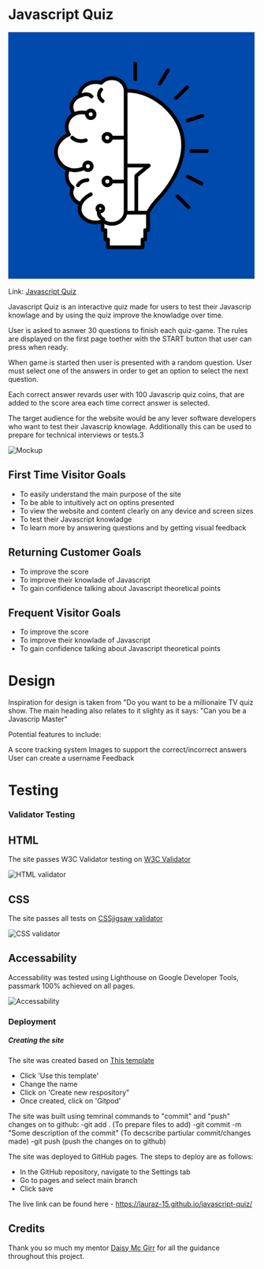 
# Javascript Quiz

![Logo](https://github.com/lauraz-15/javascript-quiz/blob/main/assets/readme_img/logo.png)

Link: [Javascript Quiz](https://lauraz-15.github.io/javascript-quiz/)

Javascript Quiz is an interactive quiz made for users to test their Javascrip knowlage and by using the quiz improve the knowladge over time. 

User is asked to asnwer 30 questions to finish each quiz-game. The rules are displayed on the first page toether with the START button that user can press when ready. 

When game is started then user is presented with a random question. User must select one of the answers in order to get an option to select the next question.

Each correct answer revards user with 100 Javascrip quiz coins, that are added to the score area each time correct answer is selected. 

The target audience for the website would be any lever software developers who want to test their Javascrip knowlage. Additionally this can be used to prepare for technical interviews or tests.3

![Mockup]()

## First Time Visitor Goals
  
- To easily understand the main purpose of the site
- To be able to intuitively act on optins presented 
- To view the website and content clearly on any device and screen sizes
- To test their Javascript knowladge
- To learn more by answering questions and by getting visual feedback

## Returning Customer Goals
- To improve the score 
- To improve their knowlade of Javascript
- To gain confidence talking about Javascript theoretical points

## Frequent Visitor Goals
- To improve the score 
- To improve their knowlade of Javascript
- To gain confidence talking about Javascript theoretical points

# Design 

Inspiration for design is taken from "Do you want to be a millionaire TV quiz show. 
The main heading also relates to it slighty as it says: "Can you be a Javascrip Master"


Potential features to include:

A score tracking system
Images to support the correct/incorrect answers
User can create a username
Feedback

# Testing




### Validator Testing

## HTML

The site passes W3C Validator testing on [W3C Validator](https://validator.w3.org/)

![HTML validator]()

## CSS

The site passes all tests on [CSSjigsaw validator](https://jigsaw.w3.org/)

![CSS validator]()

## Accessability

Accessability was tested using Lighthouse on Google Developer Tools, passmark 100% achieved on all pages.

![Accessability]()

### Deployment

##### Creating the site

The site was created based on [This template](https://github.com/Code-Institute-Org/gitpod-full-template)
- Click 'Use this template'
- Change the name
- Click on 'Create new respository"
- Once created, click on 'Gitpod'

The site was built using temrinal commands to "commit" and "push" changes on to github:
-git add . (To prepare files to add)
-git commit -m "Some description of the commit" (To decscribe partiular commit/changes made)
-git push (push the changes on to github)

The site was deployed to GitHub pages. The steps to deploy are as follows:
- In the GitHub repository, navigate to the Settings tab
- Go to pages and select main branch
- Click save

The live link can be found here - https://lauraz-15.github.io/javascript-quiz/

## Credits

Thank you so much my mentor [Daisy Mc Girr](https://github.com/Daisy-McG) for all the guidance throughout this project.